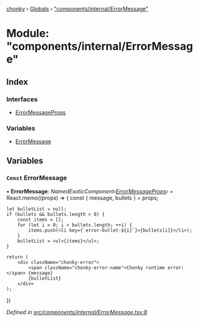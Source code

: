 [chonky](../README.md) › [Globals](../globals.md) › ["components/internal/ErrorMessage"](_components_internal_errormessage_.md)

# Module: "components/internal/ErrorMessage"

## Index

### Interfaces

* [ErrorMessageProps](../interfaces/_components_internal_errormessage_.errormessageprops.md)

### Variables

* [ErrorMessage](_components_internal_errormessage_.md#const-errormessage)

## Variables

### `Const` ErrorMessage

• **ErrorMessage**: *NamedExoticComponent‹[ErrorMessageProps](../interfaces/_components_internal_errormessage_.errormessageprops.md)›* = React.memo<ErrorMessageProps>((props) => {
    const { message, bullets } = props;

    let bulletList = null;
    if (bullets && bullets.length > 0) {
        const items = [];
        for (let i = 0; i < bullets.length; ++i) {
            items.push(<li key={`error-bullet-${i}`}>{bullets[i]}</li>);
        }
        bulletList = <ul>{items}</ul>;
    }

    return (
        <div className="chonky-error">
            <span className="chonky-error-name">Chonky runtime error:</span> {message}
            {bulletList}
        </div>
    );
})

*Defined in [src/components/internal/ErrorMessage.tsx:8](https://github.com/TimboKZ/Chonky/blob/603fef8/src/components/internal/ErrorMessage.tsx#L8)*
